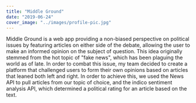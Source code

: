 ```yaml
---
title: "Middle Ground"
date: "2019-06-24"
cover_image: "../images/profile-pic.jpg"
---
```


<p> Middle Ground is a web app providing a non-biased perspective on political issues by featuring articles on either side of the debate, allowing the user to make an informed opinion on the subject of question.
This idea originally stemmed from the hot topic of "fake news", which has been plaguing the world as of late. In order to combat this issue, my team decided to create a platform that challenged users to form their own opinions based on articles that leaned both left and right. In order to achieve this, we used the News API to pull articles from our topic of choice, and the indico sentiment analysis API, which determined a political rating for an article based on the text. </p>